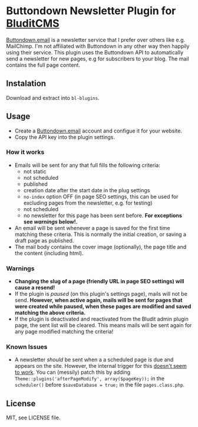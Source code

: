 # Buttondown Newsletter Plugin for [BluditCMS](www.blufit.com)

[Buttondown.email](https://buttondown.email/) is a newsletter service that I prefer over others like e.g. MailChimp.
I'm not affiliated with Buttondown in any other way then happily using their service.
This plugin uses the Buttondown API to automatically send a newsletter for new pages, e.g for subscribers to your blog. The mail contains the full page content.

## Instalation

Download and extract into `bl-blugins`.

## Usage

- Create a [Buttondown.email](https://buttondown.email/) account and configue it for your website.
- Copy the API key into the plugin settings.

### How it works

- Emails will be sent for any that full fills the following criteria:
  - not static
  - not scheduled
  - published
  - creation date after the start date in the plug settings
  - `no-index` option OFF (in page SEO settings, this can be used for excluding pages from the newsletter, e.g. for testing)
  - not scheduled
  - no newsletter for this page has been sent before. **For exceptions see _warnings_ below!.**
- An email will be sent whenever a page is saved for the first time matching these criteria. This is normally the initial creation, or saving a draft page as published.
- The mail body contains the cover image (optionally), the page title and the content (including html).

### Warnings

- **Changing the slug of a page (friendly URL in page SEO settings) will cause a resend!**
- If the plugin is _paused_ (on this plugin's settings page), mails will not be send. **However, when active again, mails will be sent for pages that were created while paused, when these pages are modified and saved matching the above criteria.**
- If the plugin is deactivated and reactivated from the Bludit admin plugin page, the sent list will be cleared. This means mails will be sent again for any page modified matching the criteria!

### Known Issues

- A newsletter _should_ be sent when a a scheduled page is due and appears on the site. However, the internal trigger for this [doesn't seem to work](https://github.com/bludit/bludit/issues/1307). You can (messily) patch this by adding `Theme::plugins('afterPageModify', array($pageKey));` in the `scheduler()` before `$saveDatabase = true;` in the file `pages.class.php`.

## License

MIT, see LICENSE file.
